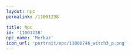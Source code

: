 ```yaml
---
layout: npc
permalink: /11001238

title: Npc
id: '11001238'
npc_name: 'Merkaz'
icon_url: 'portrait/npc/11000746_witch3_p.png'
---
```

